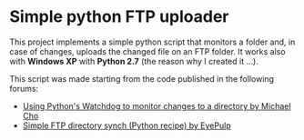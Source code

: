 # Simple python FTP uploader

This project implements a simple python script that monitors a folder and, in case of changes, uploads the changed file on an FTP folder.
It works also with **Windows XP** with **Python 2.7** (the reason why I created it ...).

This script was made starting from the code published in the following forums:
  - [Using Python's Watchdog to monitor changes to a directory by Michael Cho](https://www.michaelcho.me/article/using-pythons-watchdog-to-monitor-changes-to-a-directory)
  - [Simple FTP directory synch (Python recipe) by EyePulp ](http://code.activestate.com/recipes/327141-simple-ftp-directory-synch/)
